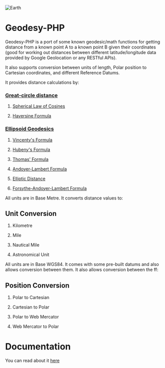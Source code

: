 
![Earth](https://www.mkompf.com/gps/images/sphere2.png)


Geodesy-PHP
=============

Geodesy-PHP is a port of some known geodesic/math functions for getting distance from a known point A to a known point B given their coordinates (good for working out distances between different latitude/longitude data provided by Google Geolocation or any RESTful APIs).

It also supports conversion between units of length, Polar position to Cartesian coordinates, and different Reference Datums.

It provides distance calculations by:


### [Great-circle distance](https://en.wikipedia.org/wiki/Great-circle_distance) ###

1. [Spherical Law of Cosines](https://en.wikipedia.org/wiki/Spherical_law_of_cosines) 

2. [Haversine Formula](https://en.wikipedia.org/wiki/Haversine_formula)


### [Ellipsoid Geodesics](https://en.wikipedia.org/wiki/Geodesics_on_an_ellipsoid) ###

1. [Vincenty's Formula](https://en.wikipedia.org/wiki/Vincenty%27s_formulae)

2. [Hubeny's Formula](https://www.geo.tuwien.ac.at/fileadmin/editors/VGI/VGI_195403_Hubeny.pdf)

3. [Thomas' Formula](http://www.dtic.mil/dtic/tr/fulltext/u2/703541.pdf)

4. [Andoyer-Lambert Formula](https://navlib.net/wp-content/uploads/2013/10/admiralty-manual-of-navigation-vol-1-1964-english501c.pdf)

5. [Elliptic Distance](http://edukacja.3bird.pl/download/fizyka/astronomia-jean-meeus-astronomical-algorithms.pdf)

6. [Forsythe-Andoyer-Lambert Formula](http://www2.unb.ca/gge/Pubs/TR77.pdf)




All units are in Base Metre. It converts distance values to:


## Unit Conversion ##

1. Kilometre

2. Mile

3. Nautical Mile

4. Astronomical Unit



All units are in Base WGS84. It comes with some pre-built datums and also allows conversion between them.
It also allows conversion between the ff:


## Position Conversion ##

1. Polar to Cartesian

2. Cartesian to Polar

3. Polar to Web Mercator

4. Web Mercator to Polar



Documentation
=============

You can read about it [here](https://myth-of-sissyphus.blogspot.com/2018/04/geodesyphp-great-earth-distance-library.html)